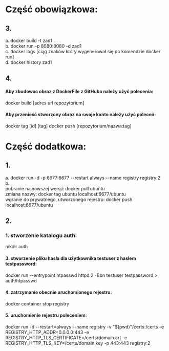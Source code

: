 # Część obowiązkowa:

## 3.
 a. docker build -t zad1 . <br/>
 b. docker run -p 8080:8080 -d zad1 <br/>
 c. docker logs [ciąg znaków który wygenerował się po komendzie docker run] <br/>
 d. docker history zad1 <br/>

## 4.
 #### Aby zbudowac obraz z DockerFile z GitHuba należy użyć polecenia:
 docker build [adres url repozytorium]
 #### Aby przenieść stworzony obraz na swoje konto należy użyć poleceń:
 docker tag [id] [tag]
 docker push [repozytorium/nazwa:tag]

# Część dodatkowa:

## 1.
 a. docker run -d -p 6677:6677 --restart always --name registry registry:2 <br/>
 b. <br/>
 pobranie najnowszej wersji: docker pull ubuntu <br/>
 zmiana nazwy: docker tag ubuntu localhost:6677/ubuntu <br/>
 wgranie do prywatnego, utworzonego rejestru: docker push localhost:6677/ubuntu <br/>
## 2.
 ### 1. stworzenie katalogu auth: 
  mkdir auth
#### 3. stworzenie pliku hasła dla użytkownika testuser z hasłem testpassword: 
docker run --entrypoint htpasswd httpd:2 -Bbn testuser testpassword > auth/htpasswd
#### 4. zatrzymanie obecnie uruchomionego rejestru: 
docker container stop registry
#### 5. uruchomienie rejestru poleceniem: 
docker run -d --restart=always --name registry -v "$(pwd)"/certs:/certs -e REGISTRY_HTTP_ADDR=0.0.0.0:443 -e REGISTRY_HTTP_TLS_CERTIFICATE=/certs/domain.crt -e REGISTRY_HTTP_TLS_KEY=/certs/domain.key -p 443:443 registry:2
